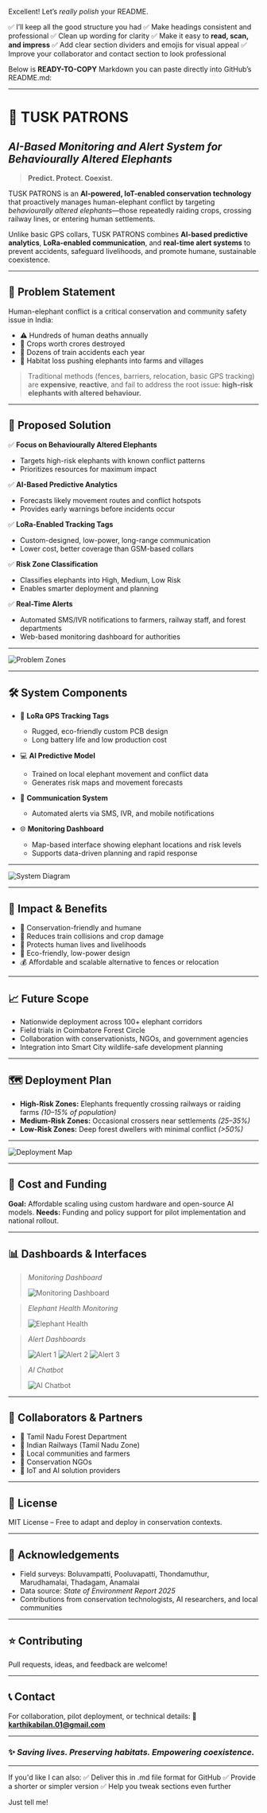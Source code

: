 Excellent! Let’s *really polish* your README.

✅ I’ll keep all the good structure you had
✅ Make headings consistent and professional
✅ Clean up wording for clarity
✅ Make it easy to **read, scan, and impress**
✅ Add clear section dividers and emojis for visual appeal
✅ Improve your collaborator and contact section to look professional

Below is **READY-TO-COPY** Markdown you can paste directly into GitHub’s README.md:

---

# 🐘 **TUSK PATRONS**

## *AI-Based Monitoring and Alert System for Behaviourally Altered Elephants*

> **Predict. Protect. Coexist.**

TUSK PATRONS is an **AI-powered, IoT-enabled conservation technology** that proactively manages human-elephant conflict by targeting *behaviourally altered elephants*—those repeatedly raiding crops, crossing railway lines, or entering human settlements.

Unlike basic GPS collars, TUSK PATRONS combines **AI-based predictive analytics**, **LoRa-enabled communication**, and **real-time alert systems** to prevent accidents, safeguard livelihoods, and promote humane, sustainable coexistence.

---

## 📌 **Problem Statement**

Human-elephant conflict is a critical conservation and community safety issue in India:

* ⚠️ Hundreds of human deaths annually
* 🌾 Crops worth crores destroyed
* 🚂 Dozens of train accidents each year
* 🌳 Habitat loss pushing elephants into farms and villages

> Traditional methods (fences, barriers, relocation, basic GPS tracking) are **expensive**, **reactive**, and fail to address the root issue: **high-risk elephants with altered behaviour.**

---

## 🚀 **Proposed Solution**

✅ **Focus on Behaviourally Altered Elephants**

* Targets high-risk elephants with known conflict patterns
* Prioritizes resources for maximum impact

✅ **AI-Based Predictive Analytics**

* Forecasts likely movement routes and conflict hotspots
* Provides early warnings before incidents occur

✅ **LoRa-Enabled Tracking Tags**

* Custom-designed, low-power, long-range communication
* Lower cost, better coverage than GSM-based collars

✅ **Risk Zone Classification**

* Classifies elephants into High, Medium, Low Risk
* Enables smarter deployment and planning

✅ **Real-Time Alerts**

* Automated SMS/IVR notifications to farmers, railway staff, and forest departments
* Web-based monitoring dashboard for authorities

---

![Problem Zones](https://github.com/user-attachments/assets/a3ebe081-f3a6-4de6-b6de-a77303eaf7e8)

---

## 🛠️ **System Components**

* 📡 **LoRa GPS Tracking Tags**

  * Rugged, eco-friendly custom PCB design
  * Long battery life and low production cost

* 💻 **AI Predictive Model**

  * Trained on local elephant movement and conflict data
  * Generates risk maps and movement forecasts

* 📲 **Communication System**

  * Automated alerts via SMS, IVR, and mobile notifications

* 🌐 **Monitoring Dashboard**

  * Map-based interface showing elephant locations and risk levels
  * Supports data-driven planning and rapid response

---

![System Diagram](https://github.com/user-attachments/assets/730b8e2c-8a66-4ca3-b5e3-5573ac923636)

---

## 🌿 **Impact & Benefits**

* 🌱 Conservation-friendly and humane
* 🚨 Reduces train collisions and crop damage
* 👥 Protects human lives and livelihoods
* 🔋 Eco-friendly, low-power design
* 💰 Affordable and scalable alternative to fences or relocation

---

## 📈 **Future Scope**

* Nationwide deployment across 100+ elephant corridors
* Field trials in Coimbatore Forest Circle
* Collaboration with conservationists, NGOs, and government agencies
* Integration into Smart City wildlife-safe development planning

---

## 🗺️ **Deployment Plan**

* **High-Risk Zones:** Elephants frequently crossing railways or raiding farms *(10–15% of population)*
* **Medium-Risk Zones:** Occasional crossers near settlements *(25–35%)*
* **Low-Risk Zones:** Deep forest dwellers with minimal conflict *(>50%)*

---

![Deployment Map](https://github.com/user-attachments/assets/966d4f50-1006-4666-87c9-cbb162b8aa72)

---

## 💸 **Cost and Funding**

**Goal:** Affordable scaling using custom hardware and open-source AI models.
**Needs:** Funding and policy support for pilot implementation and national rollout.

---

## 📊 **Dashboards & Interfaces**

> *Monitoring Dashboard*
>
> ![Monitoring Dashboard](https://github.com/user-attachments/assets/422331d7-6e3d-4248-8dab-70a5512069c0)

> *Elephant Health Monitoring*
>
> ![Elephant Health](https://github.com/user-attachments/assets/bc323cfd-5e7e-45fd-962a-e0d110054480)

> *Alert Dashboards*
>
> ![Alert 1](https://github.com/user-attachments/assets/88cc4259-4f79-494a-9a26-fe046e348758)
> ![Alert 2](https://github.com/user-attachments/assets/ad990ba0-b23f-4dcb-9e5b-d1b1dee77231)
> ![Alert 3](https://github.com/user-attachments/assets/2ce6f306-a21d-4764-a803-bc4ce0ae3b8e)

> *AI Chatbot*
>
> ![AI Chatbot](https://github.com/user-attachments/assets/ca50fb84-703a-4bcb-8285-165cc444832c)

---

## 🤝 **Collaborators & Partners**

* 🌳 Tamil Nadu Forest Department
* 🚂 Indian Railways (Tamil Nadu Zone)
* 👥 Local communities and farmers
* 🌿 Conservation NGOs
* 🔗 IoT and AI solution providers

---

## 📜 **License**

MIT License – Free to adapt and deploy in conservation contexts.

---

## 🙏 **Acknowledgements**

* Field surveys: Boluvampatti, Pooluvapatti, Thondamuthur, Marudhamalai, Thadagam, Anamalai
* Data source: *State of Environment Report 2025*
* Contributions from conservation technologists, AI researchers, and local communities

---

## ⭐ **Contributing**

Pull requests, ideas, and feedback are welcome!

---

## 📞 **Contact**

For collaboration, pilot deployment, or technical details:
📧 **[karthikabilan.01@gmail.com](mailto:karthikabilan.01@gmail.com)**

---

### ✨ *Saving lives. Preserving habitats. Empowering coexistence.*

---

If you'd like I can also:
✅ Deliver this in .md file format for GitHub
✅ Provide a shorter or simpler version
✅ Help you tweak sections even further

Just tell me!
